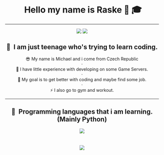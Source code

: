 <div align="center">
<h1> &nbsp;Hello my name is Raske 👋 🎓</h2> 
</div>

---

<div align="center">
    <img src="https://img.shields.io/badge/STUDENT-%E2%9C%AA-blueviolet?style=for-the-badge&logo=appveyor"/>
    <img src="https://img.shields.io/badge/NOT%20EXPERIENCED%20DEV-%E2%9C%AA-ff69b4?style=for-the-badge&logo=appveyor"/>
</div>

<div align="center">
<h2> 🧤 &nbsp;I am just teenage who's trying to learn coding.</h2> 
</div>


<div align="center">  😎 My name is Michael and i come from Czech Republic</div>
<div align="center">  ·</div>
<div align="center">  🎈 I have little experience with developing on some Game Servers.</div>
<div align="center">  ·</div>
<div align="center">  🥅 My goal is to get better with coding and maybe find some job.</div>
<div align="center">  ·</div>
<div align="center">  ⚡ I also go to gym and workout.</div>

---

<div align="center">
<h2> 🚀 &nbsp;Programming languages that i am learning. (Mainly Python)</h2> 
</div>

<p align="center">

<div align="center">
    <img src="https://skillicons.dev/icons?i=js,css,py" />
</div>

<h1 align="center">
    <img src="https://readme-typing-svg.herokuapp.com/?font=Righteous&size=35&color=F75858&center=true&vCenter=true&width=500&height=70&duration=4000&lines=Hope+you+enjoyed!+👋;" />
</h1>
